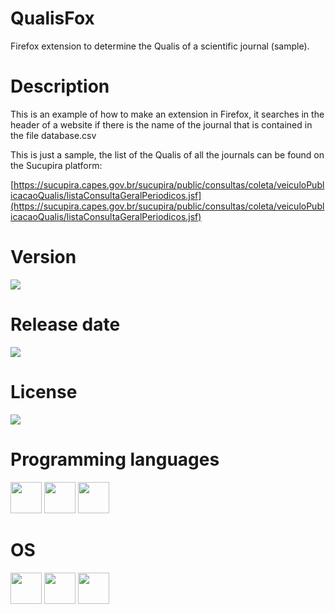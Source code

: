 # QualisFox

Firefox extension to determine the Qualis of a scientific journal (sample).

# Description

This is an example of how to make an extension in Firefox, it searches in the header of a website if there is the name of the journal that is contained in the file database.csv

This is just a sample, the list of the Qualis of all the journals can be found on the Sucupira platform:

[https://sucupira.capes.gov.br/sucupira/public/consultas/coleta/veiculoPublicacaoQualis/listaConsultaGeralPeriodicos.jsf](https://sucupira.capes.gov.br/sucupira/public/consultas/coleta/veiculoPublicacaoQualis/listaConsultaGeralPeriodicos.jsf)

# Version

![](https://img.shields.io/badge/Version%3A-1.0-success)

# Release date

![](https://img.shields.io/badge/Release%20date-May%2C%2030%2C%202023-9cf)

# License

![](https://img.shields.io/github/license/Ileriayo/markdown-badges?style=for-the-badge)

# Programming languages

<img src="https://img.icons8.com/?size=512&id=108784&format=png" width="50"/> <img src="https://img.icons8.com/?size=512&id=20909&format=png" width="50"/> <img src="https://img.icons8.com/?size=512&id=YjeKwnSQIBUq&format=png" width="50"/>

# OS

<img src="https://img.icons8.com/?size=512&id=17842&format=png" width="50"/> <img src="https://img.icons8.com/?size=512&id=122959&format=png" width="50"/> <img src="https://img.icons8.com/?size=512&id=108792&format=png" width="50"/>

